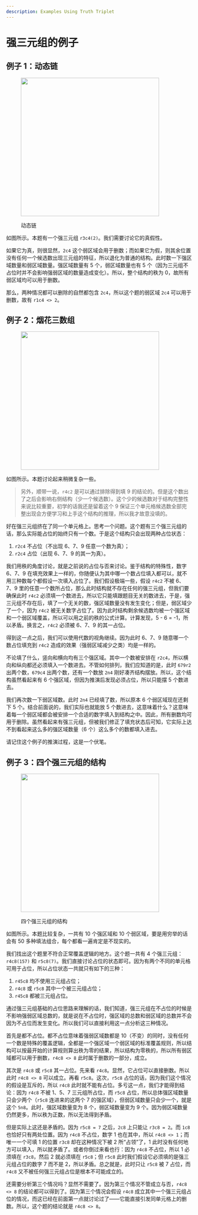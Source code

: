 ```yaml
---
description: Examples Using Truth Triplet
---
```


# 强三元组的例子

## 例子 1：动态链 <a href="#example-1" id="example-1"></a>

<figure><img src="../../.gitbook/assets/images_0538.png" alt="" width="375"><figcaption><p>动态链</p></figcaption></figure>

如图所示。本题有一个强三元组 `r3c4(2)`。我们需要讨论它的真假性。

如果它为真，则很显然，`2c4` 这个弱区域会用于删数；而如果它为假，则其余位置没有任何一个候选数出现三元组的特征，所以退化为普通的结构。此时数一下强区域数量和弱区域数量。强区域数量有 5 个，弱区域数量也有 5 个（因为三元组不占位时并不会影响强弱区域的数量造成变化）。所以，整个结构的秩为 0，故所有弱区域均可以用于删数。

那么，两种情况都可以删除的自然都包含 `2c4`，所以这个题的弱区域 `2c4` 可以用于删数，故有 `r1c4 <> 2`。

## 例子 2：烟花三数组 <a href="#example-2" id="example-2"></a>

<figure><img src="../../.gitbook/assets/images_0539.png" alt="" width="375"><figcaption></figcaption></figure>

如图所示。本题讨论起来稍微复杂一些。

> 另外，顺带一说，`r4c2` 是可以通过排除得到填 9 的结论的。但是这个数出了之后会影响右侧结构（少一个候选数）。这个少的候选数对于结构完整性来说比较重要，初学的话我还是留着这个 9 保证三个单元格候选数全部完整出现会方便学习和上手这个结构的推理，所以我才故意没填的。

好在强三元组挤在了同一个单元格上。思考一个问题。这个题有三个强三元组的话，那么实际能占位的始终只有一个数。于是这个结构只会出现两种占位状态：

1. `r2c4` 不占位（不出现 6、7、9 任意一个数为真）；
2. `r2c4` 占位（出现 6、7、9 的其一为真）。

我们用秩的角度讨论，就是之前说的占位与否来讨论。鉴于结构的特殊性，数字 6、7、9 在填充效果上一样的，你随便认为其中哪一个数占位填入都可以，就不用三种数每个都假设一次填入占位了。我们假设极端一些，假设 `r4c2` 不被 6、7、9 里的任意一个数所占位，那么此时结构就不存在任何的强三元组，但我们要确保此时 `r4c2` 必须填一个数进去，所以它只能填跟题目无关的数进去，于是，强三元组不存在后，填了一个无关的数，强区域数量没有发生变化；但是，弱区域少了一个，因为 `r4c2` 被无关数字占位了。因为此时结构剩余候选数均被一个强区域和一个弱区域覆盖，所以可以用之前的秩的公式计算。计算发现，5 - 6 = -1，所以矛盾。换言之，`r4c2` 必须被 6、7、9 的其一占位。

得到这一点之后，我们可以使用代数的视角继续。因为此时 6、7、9 随意哪一个数占位填充到 `r4c2` 造成的效果（强弱区域减少之类）均是一样的。

不论填了什么，竖向和横向均有三个强区域。其中一个数被安排在 `r2c4`，所以横向和纵向都还必须填入一个数进去。不管如何排列，我们应知道的是，此时 `679r2` 出两个数，`679c4` 出两个数，还有一个数放 `2n4` 刚好凑齐结构摆放。所以，这个结构虽然看起来有 6 个强区域，但因为推演后发现必须占位，所以只能摆 5 个数进去。

我们再次数一下弱区域数。此时 `2n4` 已经填了数，所以原本 6 个弱区域现在还剩下 5 个。结合前面说的，我们实际也就能放 5 个数进去，这意味着什么？这意味着每一个弱区域都会被安排一个合适的数字填入到结构之中。因此，所有删数均可用于删除。虽然看起来有强三元组，但被我们修正了填充状态后可知，它实际上达不到看起来这么多的强区域数量（6 个）这么多个的数都填入进去。

请记住这个例子的推演过程，这是一个伏笔。

## 例子 3：四个强三元组的结构 <a href="#example-3" id="example-3"></a>

<figure><img src="../../.gitbook/assets/images_0540.png" alt="" width="375"><figcaption><p>四个强三元组的结构</p></figcaption></figure>

如图所示。本题比较复杂，一共有 10 个强区域和 10 个弱区域，要是用穷举的话会有 50 多种填法组合，每个都看一遍肯定是不现实的。

我们找出这个题里不符合正常覆盖逻辑的地方。这个题一共有 4 个强三元组：`r4c8(157)` 和 `r5c8(7)`。我们直接讨论占位的状态即可。因为有两个不同的单元格可用于占位，所以占位状态一共就只有如下的三种：

1. `r45c8` 均不使用三元组占位；
2. `r4c8` 或 `r5c8` 其中一个被三元组占位；
3. `r45c8` 都被三元组占位。

通过强三元组基础的占位思路来理解的话，我们知道，强三元组在不占位的时候是不影响强弱区域总数的，就是说在不占位时，强区域的总数和弱区域的总数并不会因为不占位而发生变化。所以我们可以直接利用这一点分析这三种情况。

首先是都不占位。都不占位意味着强弱区域数都是 10（不变）的同时，没有任何一个数是特殊的覆盖逻辑，全都是一个强区域一个弱区域的标准覆盖规则，所以结构可以按最开始的计算规则算出秩为零的结果，所以结构为零秩的，所以所有弱区域都可以用于删数，`r4c8 <> 8` 此时属于删数的一部分，成立。

其次是 `r4c8` 或 `r5c8` 其一占位。先来看 `r4c8`。显然，它占位可以直接删数。所以此时 `r4c8 <> 8` 可以成立。再看 `r5c8`。这次，`r5c8` 占位的话，因为我们这个情况的假设是互斥的，所以 `r4c8` 此时就不能有占位。多亏这一点，我们才能得到结论：因为 `r4c8` 不被 1、5、7 三元组所占位，而 `r5c8` 占位，所以总体强区域数量只会少两个（`r5c8` 连进来的这两个 7 的强区域），但弱区域数量只会少一个，就是这个 `5n8`。此时，强区域数量变为 8 个，弱区域数量变为 9 个。因为弱区域数量仍然更多，所以秩为正数，所以无法得到矛盾。

但是实际上这还是矛盾的。因为 `r5c8 = 7` 之后，`2c8` 上只能让 `r3c8 = 2`。而 `1c8` 也恰好只有两处位置。因为 `r4c8` 不占位，数字 1 也在其中，所以 `r4c8 <> 1`；而唯一一个可填 1 的位置 `r3c8` 却在这种情况下被 2 所“占领”了，1 此时没有任何地方可以填入，所以就矛盾了。或者你倒过来看也行：因为 `r4c8` 不占位，所以 1 必须填在 `r3c8`，然后 2 就必须填在 `r5c8`；但 `r5c8` 此时我们假设它必须填的是强三元组占位的数字 7 而不是 2，所以矛盾。总之就是，此时只让 `r5c8` 被 7 占位，而 `r4c8` 又不被任何强三元组占位是根本不可能成立的。

还需要分析第三个情况吗？显然不需要了。因为第三个情况不管成立与否，`r4c8 <> 8` 的结论都可以得到了。因为第三个情况会假设 `r4c8` 成立其中一个强三元组占位的情况，而这已经在前面第一点就讨论过了——它能直接引发同单元格上的删数。所以，这个题的结论就是 `r4c8 <> 8`。
